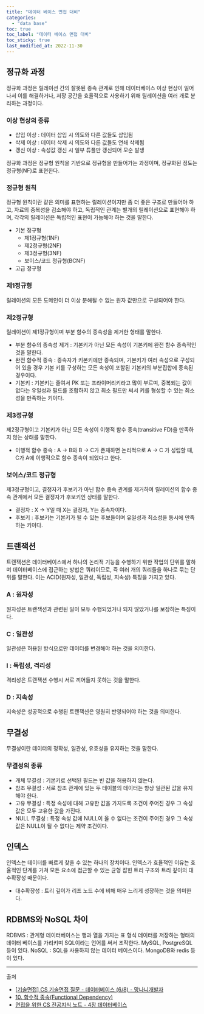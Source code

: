 ```yaml
---
title: "데이터 베이스 면접 대비"
categories:
  - "data base"
toc: true
toc_label: "데이터 베이스 면접 대비"
toc_sticky: true
last_modified_at: 2022-11-30
---
```


## 정규화 과정

정규화 과정은 릴레이션 간의 잘못된 종속 관계로 인해 데이터베이스 이상 현상이 일어나서 이를 해결하거나, 저장 공간을 효율적으로 사용하기 위해 릴레이션을 여러 개로 분리하는 과정이다.

### 이상 현상의 종류

- 삽입 이상 : 데이터 삽입 시 의도와 다른 값들도 삽입됨
- 삭제 이상 : 데이터 삭제 시 의도와 다른 값들도 연쇄 삭제됨
- 갱신 이상 : 속성값 갱신 시 일부 튜플만 갱신되어 모순 발생

정규화 과정은 정규형 원칙을 기반으로 정규형을 만들어가는 과정이며, 정규화된 정도는 정규형(NF)로 표현한다.

### 정규형 원칙

정규형 원칙이란 같은 의미를 표현하는 릴레이션이지만 좀 더 좋은 구조로 만들어야 하고, 자료의 중복성을 감소해야 하고, 독립적인 관계는 별개의 릴레이션으로 표현해야 하며, 각각의 릴레이션은 독립적인 표현이 가능해야 하는 것을 말한다.

- 기본 정규형
  - 제1정규형(1NF)
  - 제2정규형(2NF)
  - 제3정규형(3NF)
  - 보이스/코드 정규형(BCNF)
- 고급 정규형

### 제1정규형

릴레이션의 모든 도메인이 더 이상 분해될 수 없는 원자 값만으로 구성되어야 한다.

### 제2정규형

릴레이션이 제1정규형이며 부분 함수의 종속성을 제거한 형태를 말한다.

- 부분 함수의 종속성 제거 : 기본키가 아닌 모든 속성이 기본키에 완전 함수 종속적인 것을 말한다.
- 완전 함수적 종속 : 종속자가 키본키에만 종속되며, 기본키가 여러 속성으로 구성되어 있을 경우 기본 키를 구성하는 모든 속성이 포함된 기본키의 부분집합에 종속된 경우이다.
- 기본키 : 기본키는 줄여서 PK 또는 프라이머리키라고 많이 부르며, 중복되는 값이 없다는 유일성과 필드를 조합하지 않고 최소 필드만 써서 키를 형성할 수 있는 최소성을 만족하는 키이다.

### 제3정규형

제2정규형이고 기본키가 아닌 모든 속성이 이행적 함수 종속(transitive FD)을 만족하지 않는 상태를 말한다.

- 이행적 함수 종속 : A -> B와 B -> C가 존재하면 논리적으로 A -> C 가 성립할 때, C가 A에 이행적으로 함수 종속이 되었다고 한다.

### 보이스/코드 정규형

제3정규형이고, 결정자가 후보키가 아닌 함수 종속 관계를 제거하여 릴레이션의 함수 종속 관계에서 모든 결정자가 후보키인 상태를 말한다.

- 결정자 : X -> Y일 때 X는 결정자, Y는 종속자이다.
- 후보키 : 후보키는 기본키가 될 수 있는 후보들이며 유일성과 최소성을 동시에 만족하는 키이다.

## 트랜잭션

트랜잭션은 데이터베이스에서 하나의 논리적 기능을 수행하기 위한 작업의 단위를 말하며 데이터베이스에 접근하는 방법은 쿼리이므로, 즉 여러 개의 쿼리들을 하나로 묶는 단위를 말한다. 이는 ACID(원자성, 일관성, 독립성, 지속성) 특징을 가지고 있다.

### A : 원자성

원자성은 트랜잭션과 관련된 일이 모두 수행되었거나 되지 않았거나를 보장하는 특징이다.

### C : 일관성

일관성은 허용된 방식으로만 데이터를 변경해야 하는 것을 의미한다.

### I : 독립성, 격리성

격리성은 트랜잭션 수행시 서로 끼어들지 못하는 것을 말한다.

### D : 지속성

지속성은 성공적으로 수행된 트랜잭션은 영원히 반영되어야 하는 것을 의미한다.

## 무결성

무결성이란 데이터의 정확성, 일관성, 유효성을 유지하는 것을 말한다.

### 무결성의 종류

- 개체 무결성 : 기본키로 선택된 필드는 빈 값을 허용하지 않는다.
- 참조 무결성 : 서로 참조 관계에 있는 두 테이블의 데이터는 항상 일관된 값을 유지해야 한다.
- 고유 무결성 : 특정 속성에 대해 고유한 값을 가지도록 조건이 주어진 경우 그 속성 값은 모두 고유한 값을 가진다.
- NULL 무결성 : 특정 속성 값에 NULL이 올 수 없다는 조건이 주어진 경우 그 속성 값은 NULL이 될 수 없다는 제약 조건이다.

## 인덱스

인덱스는 데이터를 빠르게 찾을 수 있는 하나의 장치이다. 인덱스가 효율적인 이유는 효율적인 단계를 거쳐 모든 요소에 접근할 수 있는 균형 잡힌 트리 구조와 트리 깊이의 대수확장성 때문이다.

- 대수확장성 : 트리 깊이가 리프 노드 수에 비해 매우 느리게 성장하는 것을 의미한다.

## RDBMS와 NoSQL 차이

RDBMS : 관계형 데이터베이스는 행과 열을 가지는 표 형식 데이터를 저장하는 형태의 데이터 베이스를 가리키며 SQL이라는 언어를 써서 조작한다. MySQL, PostgreSQL 등이 있다.
NoSQL : SQL을 사용하지 않는 데이터 베이스이다. MongoDB와 redis 등이 있다.

---

출처

- [[기술면접] CS 기술면접 질문 - 데이터베이스 (6/8) - 망나니개발자](https://mangkyu.tistory.com/93)
- [10. 함수적 종속(Functional Dependency)](https://dodo000.tistory.com/20)
- [면접을 위한 CS 전공지식 노트 - 4장 데이터베이스](http://www.yes24.com/Product/Goods/108887922)

